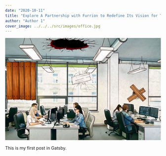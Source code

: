 ```yaml
---
date: "2020-10-11"
title: "Explore A Partnership with Furrion to Redefine Its Vision for Tomorrow Case Study"
author: "Author 1"
cover_image: ../../../src/images/office.jpg
---
```

![Alt text here](../../../src/images/office.jpg)

This is my first post in Gatsby.